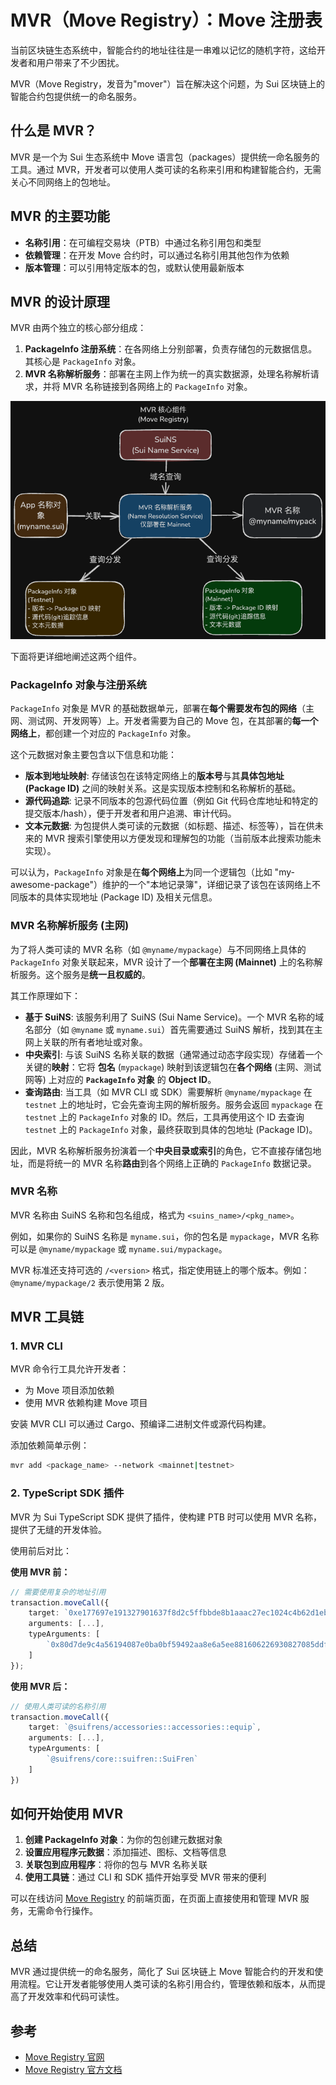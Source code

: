 # MVR（Move Registry）：Move 注册表

当前区块链生态系统中，智能合约的地址往往是一串难以记忆的随机字符，这给开发者和用户带来了不少困扰。

MVR（Move Registry，发音为"mover"）旨在解决这个问题，为 Sui 区块链上的智能合约包提供统一的命名服务。

## 什么是 MVR？

MVR 是一个为 Sui 生态系统中 Move 语言包（packages）提供统一命名服务的工具。通过 MVR，开发者可以使用人类可读的名称来引用和构建智能合约，无需关心不同网络上的包地址。

## MVR 的主要功能

- **名称引用**：在可编程交易块（PTB）中通过名称引用包和类型
- **依赖管理**：在开发 Move 合约时，可以通过名称引用其他包作为依赖
- **版本管理**：可以引用特定版本的包，或默认使用最新版本

## MVR 的设计原理

MVR 由两个独立的核心部分组成：

1. **PackageInfo 注册系统**：在各网络上分别部署，负责存储包的元数据信息。其核心是 `PackageInfo` 对象。
2. **MVR 名称解析服务**：部署在主网上作为统一的真实数据源，处理名称解析请求，并将 MVR 名称链接到各网络上的 `PackageInfo` 对象。

![images/mvr.png](../image/mvr.png)

下面将更详细地阐述这两个组件。

### PackageInfo 对象与注册系统

`PackageInfo` 对象是 MVR 的基础数据单元，部署在**每个需要发布包的网络**（主网、测试网、开发网等）上。开发者需要为自己的 Move 包，在其部署的**每一个网络上**，都创建一个对应的 `PackageInfo` 对象。

这个元数据对象主要包含以下信息和功能：

- **版本到地址映射**: 存储该包在该特定网络上的**版本号**与其**具体包地址 (Package ID)** 之间的映射关系。这是实现版本控制和名称解析的基础。
- **源代码追踪**: 记录不同版本的包源代码位置（例如 Git 代码仓库地址和特定的提交版本/hash），便于开发者和用户追溯、审计代码。
- **文本元数据**: 为包提供人类可读的元数据（如标题、描述、标签等），旨在供未来的 MVR 搜索引擎使用以方便发现和理解包的功能（当前版本此搜索功能未实现）。

可以认为，`PackageInfo` 对象是在**每个网络上**为同一个逻辑包（比如 "my-awesome-package"）维护的一个"本地记录簿"，详细记录了该包在该网络上不同版本的具体实现地址 (Package ID) 及相关元信息。

### MVR 名称解析服务 (主网)

为了将人类可读的 MVR 名称（如 `@myname/mypackage`）与不同网络上具体的 `PackageInfo` 对象关联起来，MVR 设计了一个**部署在主网 (Mainnet)** 上的名称解析服务。这个服务是**统一且权威的**。

其工作原理如下：

- **基于 SuiNS**: 该服务利用了 SuiNS (Sui Name Service)。一个 MVR 名称的域名部分（如 `@myname` 或 `myname.sui`）首先需要通过 SuiNS 解析，找到其在主网上关联的所有者地址或对象。
- **中央索引**: 与该 SuiNS 名称关联的数据（通常通过动态字段实现）存储着一个关键的**映射**：它将 **包名** (`mypackage`) 映射到该逻辑包在**各个网络** (主网、测试网等) 上对应的 **`PackageInfo` 对象** 的 **Object ID**。
- **查询路由**: 当工具（如 MVR CLI 或 SDK）需要解析 `@myname/mypackage` 在 `testnet` 上的地址时，它会先查询主网的解析服务。服务会返回 `mypackage` 在 `testnet` 上的 `PackageInfo` 对象的 ID。然后，工具再使用这个 ID 去查询 `testnet` 上的 `PackageInfo` 对象，最终获取到具体的包地址 (Package ID)。

因此，MVR 名称解析服务扮演着一个**中央目录或索引**的角色，它不直接存储包地址，而是将统一的 MVR 名称**路由**到各个网络上正确的 `PackageInfo` 数据记录。

### MVR 名称

MVR 名称由 SuiNS 名称和包名组成，格式为 `<suins_name>/<pkg_name>`。

例如，如果你的 SuiNS 名称是 `myname.sui`，你的包名是 `mypackage`，MVR 名称可以是 `@myname/mypackage` 或 `myname.sui/mypackage`。

MVR 标准还支持可选的 `/<version>` 格式，指定使用链上的哪个版本。例如：`@myname/mypackage/2` 表示使用第 2 版。

## MVR 工具链

### 1. MVR CLI

MVR 命令行工具允许开发者：

- 为 Move 项目添加依赖
- 使用 MVR 依赖构建 Move 项目

安装 MVR CLI 可以通过 Cargo、预编译二进制文件或源代码构建。

添加依赖简单示例：

```bash
mvr add <package_name> --network <mainnet|testnet>
```

### 2. TypeScript SDK 插件

MVR 为 Sui TypeScript SDK 提供了插件，使构建 PTB 时可以使用 MVR 名称，提供了无缝的开发体验。

使用前后对比：

**使用 MVR 前：**

```typescript
// 需要使用复杂的地址引用
transaction.moveCall({
    target: `0xe177697e191327901637f8d2c5ffbbde8b1aaac27ec1024c4b62d1ebd1cd7430::accessories::equip`,
    arguments: [...],
    typeArguments: [
        `0x80d7de9c4a56194087e0ba0bf59492aa8e6a5ee881606226930827085ddf2332::suifren::SuiFren`
    ]
});
```

**使用 MVR 后：**

```typescript
// 使用人类可读的名称引用
transaction.moveCall({
    target: `@suifrens/accessories::accessories::equip`,
    arguments: [...],
    typeArguments: [
        `@suifrens/core::suifren::SuiFren`
    ]
})
```

## 如何开始使用 MVR

1. **创建 PackageInfo 对象**：为你的包创建元数据对象
2. **设置应用程序元数据**：添加描述、图标、文档等信息
3. **关联包到应用程序**：将你的包与 MVR 名称关联
4. **使用工具链**：通过 CLI 和 SDK 插件开始享受 MVR 带来的便利

可以在线访问 [Move Registry](https://www.moveregistry.com/apps) 的前端页面，在页面上直接使用和管理 MVR 服务，无需命令行操作。

## 总结

MVR 通过提供统一的命名服务，简化了 Sui 区块链上 Move 智能合约的开发和使用流程。它让开发者能够使用人类可读的名称引用合约，管理依赖和版本，从而提高了开发效率和代码可读性。

## 参考

- [Move Registry 官网](https://www.moveregistry.com)
- [Move Registry 官方文档](https://docs.suins.io/move-registry)
